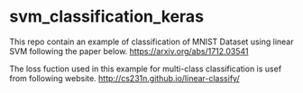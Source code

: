 # svm_classification_keras
This repo contain an example of classification of MNIST Dataset using linear SVM following the paper below.
https://arxiv.org/abs/1712.03541

The loss fuction used in this example for multi-class classification is usef from following website.
http://cs231n.github.io/linear-classify/
